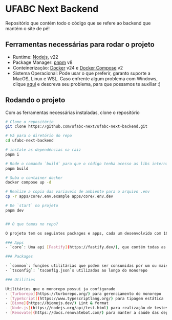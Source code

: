 # UFABC Next Backend

Repositório que contém todo o código que se refere ao backend que mantém o site de pé!

## Ferramentas necessárias para rodar o projeto

- Runtime: [Nodejs](https://nodejs.org/en), v22
- Package Manager: [pnpm](https://pnpm.io/) v8
- Conteinerização: [Docker](https://www.docker.com/) v24 e [Docker Compose](https://docs.docker.com/engine/reference/commandline/compose/) v2
- Sistema Operacional: Pode usar o que preferir, garanto suporte a MacOS, Linux e WSL. Caso enfrente algum problema com Windows, clique [aqui](https://github.com/ufabc-next/ufabc-next-backend/issues/new) e descreva seu problema, para que possamos te auxiliar :)

## Rodando o projeto

Com as ferramentas necessárias instaladas, clone o repositório

```sh
# Clone o repositório
git clone https://github.com/ufabc-next/ufabc-next-backend.git

# Vá para o diretório do repo
cd ufabc-next-backend

# instale as dependências na raiz
pnpm i

# Rode o comando `build` para que o código tenha acesso as libs internas
pnpm build

# Suba o container docker
docker compose up -d

# Realize a copia das variaveis de ambiente para o arquivo .env
cp -r apps/core/.env.example apps/core/.env.dev

# De `start` no projeto
pnpm dev


## O que temos no repo?

O projeto tem os seguintes packages e apps, cada um desenvolvido com 100% Typescript

### Apps
- `core`: Uma api [Fastify](https://fastify.dev/), que contém todas as rotas do backend.

### Packages

- `common`: funções utilitárias que podem ser consumidas por um ou mais packages, logger do app é configurado aqui
- `tsconfig`: `tsconfig.json`s utilizados ao longo do monorepo

### Utilities

Utilitários que o monorepo possui ja configurado
- [Turborepo](https://turborepo.org/) para gerenciamento do monorepo
- [TypeScript](https://www.typescriptlang.org/) para tipagem estática
- [Biome](https://biomejs.dev/) Lint & format
- [Node.js](https://nodejs.org/api/test.html) para realização de testes unitários
- [Renovate](https://docs.renovatebot.com/) para manter a saúde das dependências do projeto
